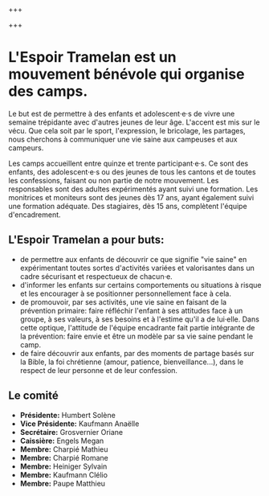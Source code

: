 +++

+++
# L'Espoir Tramelan est un mouvement bénévole qui organise des camps.

Le but est de permettre à des enfants et adolescent·e·s de vivre une semaine trépidante avec d'autres jeunes de leur âge. L'accent est mis sur le vécu. Que cela soit par le sport, l'expression, le bricolage, les partages, nous cherchons à communiquer une vie saine aux campeuses et aux campeurs.

Les camps accueillent entre quinze et trente participant·e·s. Ce sont des enfants, des adolescent·e·s ou des jeunes de tous les cantons et de toutes les confessions, faisant ou non partie de notre mouvement. Les responsables sont des adultes expérimentés ayant suivi une formation. Les monitrices et moniteurs sont des jeunes dès 17 ans, ayant également suivi une formation adéquate. Des stagiaires, dès 15 ans, complètent l'équipe d'encadrement.

## L'Espoir Tramelan a pour buts:

* de permettre aux enfants de découvrir ce que signifie "vie saine" en expérimentant toutes sortes d'activités variées et valorisantes dans un cadre sécurisant et respectueux de chacun·e.
* d'informer les enfants sur certains comportements ou situations à risque et les encourager à se positionner personnellement face à cela.
* de promouvoir, par ses activités, une vie saine en faisant de la prévention primaire: faire réfléchir l'enfant à ses attitudes face à un groupe, à ses valeurs, à ses besoins et à l'estime qu'il a de lui·elle. Dans cette optique, l'attitude de l'équipe encadrante fait partie intégrante de la prévention: faire envie et être un modèle par sa vie saine pendant le camp.
* de faire découvrir aux enfants, par des moments de partage basés sur la Bible, la foi chrétienne (amour, patience, bienveillance...), dans le respect de leur personne et de leur confession.

## Le comité

* **Présidente:** Humbert Solène
* **Vice Présidente:** Kaufmann Anaëlle
* **Secrétaire:** Grosvernier Oriane
* **Caissière:** Engels Megan
* **Membre:** Charpié Mathieu
* **Membre:** Charpié Romane
* **Membre:** Heiniger Sylvain
* **Membre:** Kaufmann Clélio
* **Membre:** Paupe Matthieu